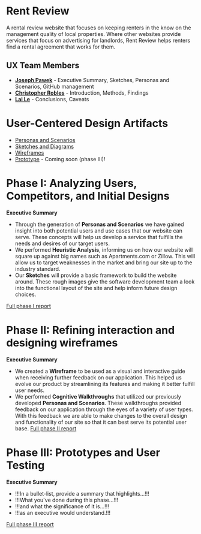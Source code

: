 # Rent Review

A rental review website that focuses on keeping renters in the know on the management quality of local properties. Where other websites provide services that focus on advertising for landlords, Rent Review helps renters find a rental agreement that works for them.

## UX Team Members

* **[Joseph Pawek](https://usabilityengineering.github.io/ux-portfolio-jpawek/)** - Executive Summary, Sketches, Personas and Scenarios, GitHub management
* **[Christopher Robles](https://usabilityengineering.github.io/ux-portfolio-akachriss/)** - Introduction, Methods, Findings
* **[Lai Le](https://usabilityengineering.github.io/ux-portfolio-laile823/)** - Conclusions, Caveats

# User-Centered Design Artifacts

* [Personas and Scenarios](personas/)
* [Sketches and Diagrams](sketches/)
* [Wireframes](wireframes/)
* [Prototype](#) - Coming soon (phase III)!

# Phase I: Analyzing Users, Competitors, and Initial Designs

**Executive Summary**

- Through the generation of **Personas and Scenarios** we have gained insight into both potential users and use cases that our website can serve. These concepts will help us develop a service that fulfills the needs and desires of our target users.
- We performed **Heuristic Analysis**, informing us on how our website will square up against big names such as Apartments.com or Zillow. This will allow us to target weaknesses in the market and bring our site up to the industry standard.
- Our **Sketches** will provide a basic framework to build the website around. These rough images give the software development team a look into the functional layout of the site and help inform future design choices.

[Full phase I report](phaseI/)

# Phase II: Refining interaction and designing wireframes

**Executive Summary**

- We created a **Wireframe** to be used as a visual and interactive guide when receiving further feedback on our application. This helped us evolve our product by streamlining its features and making it better fulfill user needs.
- We performed **Cognitive Walkthroughs** that utilized our previously developed **Personas and Scenarios**. These walkthroughs provided feedback on our application through the eyes of a variety of user types. With this feedback we are able to make changes to the overall design and functionality of our site so that it can best serve its potential user base.
[Full phase II report](phaseII/)

# Phase III: Prototypes and User Testing

**Executive Summary**

* !!!In a bullet-list, provide a summary that highlights...!!!
* !!!What you've done during this phase...!!!
* !!!and what the significance of it is...!!!
* !!!as an executive would understand.!!!

[Full phase III report](phaseIII/)
